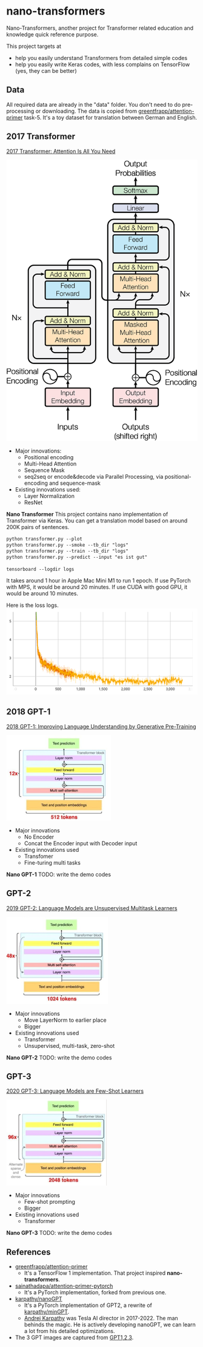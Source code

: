 # nano-transformers
Nano-Transformers, another project for Transformer related education and knowledge quick reference purpose.

This project targets at
- help you easily understand Transformers from detailed simple codes
- help you easily write Keras codes, with less complains on TensorFlow (yes, they can be better)

## Data

All required data are already in the "data" folder. You don't need to do pre-processing or downloading. The data is copied from [greentfrapp/attention-primer](https://github.com/greentfrapp/attention-primer) task-5. It's a toy dataset for translation between German and English.

## 2017 Transformer

[2017 Transformer: Attention Is All You Need](https://arxiv.org/pdf/1706.03762.pdf)

![](doc/transformer.jpeg)

- Major innovations:
    - Positional encoding
    - Multi-Head Attention
    - Sequence Mask
    - seq2seq or encode&decode via Parallel Processing, via positional-encoding and sequence-mask
- Existing innovations used:
    - Layer Normalization
    - ResNet

**Nano Transformer**
This project contains nano implementation of Transformer via Keras. You can get a translation model based on around 200K pairs of sentences.

```
python transformer.py --plot
python transformer.py --smoke --tb_dir "logs"
python transformer.py --train --tb_dir "logs"
python transformer.py --predict --input "es ist gut"

tensorboard --logdir logs
```

It takes around 1 hour in Apple Mac Mini M1 to run 1 epoch. If use PyTorch with MPS, it would be around 20 minutes. If use CUDA with good GPU, it would be around 10 minutes.

Here is the loss logs.
![](doc/transformer_train.png)

## 2018 GPT-1

[2018 GPT-1: Improving Language Understanding by Generative Pre-Training](https://cdn.openai.com/research-covers/language-unsupervised/language_understanding_paper.pdf)

![](doc/gpt1.png)

- Major innovations
    - No Encoder
    - Concat the Encoder input with Decoder input
- Existing innovations used
    - Transfomer
    - Fine-turing multi tasks

**Nano GPT-1**
TODO: write the demo codes

## GPT-2

[2019 GPT-2: Language Models are Unsupervised Multitask Learners](https://cdn.openai.com/better-language-models/language_models_are_unsupervised_multitask_learners.pdf)

![](doc/gpt2.png)

- Major innovations
    - Move LayerNorm to earlier place
    - Bigger
- Existing innovations used
    - Transformer
    - Unsupervised, multi-task, zero-shot

**Nano GPT-2**
TODO: write the demo codes

## GPT-3
[2020 GPT-3: Language Models are Few-Shot Learners](https://arxiv.org/pdf/2005.14165.pdf)

![](doc/gpt3.png)

- Major innovations
    - Few-shot prompting
    - Bigger
- Existing innovations used
    - Transformer

**Nano GPT-3**
TODO: write the demo codes

## References

- [greentfrapp/attention-primer](https://github.com/greentfrapp/attention-primer)
    - It's a TensorFlow 1 implementation. That project inspired **nano-transformers**.
- [sainathadapa/attention-primer-pytorch](https://github.com/sainathadapa/attention-primer-pytorch)
    - It's a PyTorch implementation, forked from previous one.
- [karpathy/nanoGPT](https://github.com/karpathy/nanoGPT)
    - It's a PyTorch implementation of GPT2, a rewrite of [karpathy/minGPT](https://github.com/karpathy/minGPT).
    - [Andrej Karpathy](https://karpathy.ai/) was Tesla AI director in 2017-2022. The man behinds the magic. He is actively developing nanoGPT, we can learn a lot from his detailed optimizations.
- The 3 GPT images are captured from [GPT1,2,3](https://www.linkedin.com/posts/ingliguori_gpt1-gpt2-gpt3-activity-7028774382193774592-xdoj).